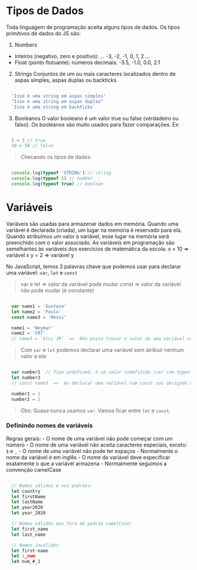 # Tipos de Dados

Toda linguagem de programação aceita alguns tipos de dados. Os tipos primitivos de dados do JS são:

1) Numbers
  - Inteiros (negativo, zero e positivo): ... -3, -2, -1, 0, 1, 2 ...
  - Float (ponto flutuante): números decimais: -3.5, -1.0, 0.0, 2.1

2) Strings
  Conjuntos de um ou mais caracteres localizados dentro de aspas simples, aspas duplas ou backticks.

```js

  'Isso é uma string em aspas simples'
  "Isso é uma string em aspas duplas"
  `Isso é uma string em backticks`

```

3) Booleanos
  O valor booleano é um valor true ou false (verdadeiro ou falso). Os booleanos são muito usados para fazer comparações. Ex:

```js

  5 > 3 // true
  10 > 50 // false

```


> Checando os tipos de dados:
```js

  console.log(typeof 'STRING') // string
  console.log(typeof 5) // number
  console.log(typeof true) // boolean

```


# Variáveis

Variáveis são usadas para armazenar dados em memória. Quando uma variável é declarada (criada), um lugar na memória é reservado para ela. Quando atribuímos um valor à variável, esse lugar na memória será preenchido com o valor associado.
As variáveis em programação são semelhantes às variáveis dos exercícios de matemática da escola:
x = 10  =>  variável x
y = 2   =>  variável y

No JavaScript, temos 3 palavras chave que podemos usar para declarar uma variável: `var`, `let` e `const`
> var e let => valor da variável pode mudar
> const => valor da variável não pode mudar (é constante)

```js

  var name1 = 'Gustavo'
  let name2 = 'Paulo'
  const name3 = 'Messi'

  name1 = 'Neymar'
  name2 = 'CR7'
  // name3 = 'Vini JR'  =>  Não posso trocar o valor de uma variável const

```

> Com `var` e `let` podemos declarar uma variável sem atribuir nenhum valor à ela:
```js

  var number1  // Tipo undefined, é um valor indefinido (ver com typeof)
  let number2
  // const name3  =>  Ao declarar uma variável com const sou obrigado a atribuir um valor

  number1 = 1
  number2 = 2

```

> Obs: Quase nunca usamos `var`. Vamos ficar entre `let` e `const`.


### Definindo nomes de variáveis
  Regras gerais:
    - O nome de uma variável não pode começar com um número
    - O nome de uma variável não aceita caracteres especiais, exceto: `$` e `_`
    - O nome de uma variável não pode ter espaços
    - Normalmente o nome da variável é em inglês
    - O nome da variável deve especificar exatamente o que a variável armazena
    - Normalmente seguimos a convenção camelCase

```js

  // Nomes válidos e nos padrões:
  let country
  let firstName
  let lastName
  let year2020
  let year_2020

  // Nomes válidos mas fora do padrão camelCase:
  let first_name
  let last_name

  // Nomes inválidos
  let first-name
  let 1_num
  let num_#_1

```